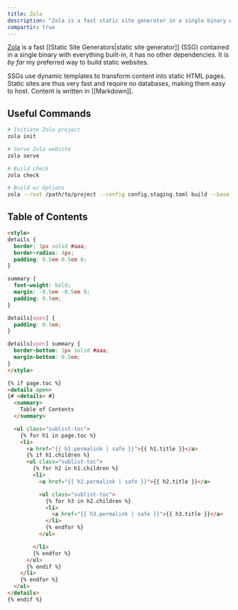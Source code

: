 ```yaml
---
title: Zola
description: "Zola is a fast static site generator in a single binary with everything built-in."
compartir: true
---
```

[Zola](https://www.getzola.org/) is a fast [[Static Site Generators|static site generator]] (SSG) contained in a single binary with everything built-in, it has no other dependencies. It is _by far_ my preferred way to build static websites.

SSGs use dynamic templates to transform content into static HTML pages. Static sites are thus very fast and require no databases, making them easy to host. Content is written in [[Markdown]].

## Useful Commands

```sh
# Initiate Zola project
zola init

# Serve Zola website
zola serve

# Build check
zola check

# Build w/ Options
zola --root /path/to/project --config config.staging.toml build --base-url $DEPLOY_URL --output-dir $DOCUMENT_ROOT
```

## Table of Contents

```html
<style>
details {
  border: 1px solid #aaa;
  border-radius: 4px;
  padding: 0.5em 0.5em 0;
}

summary {
  font-weight: bold;
  margin: -0.5em -0.5em 0;
  padding: 0.5em;
}

details[open] {
  padding: 0.5em;
}

details[open] summary {
  border-bottom: 1px solid #aaa;
  margin-bottom: 0.5em;
}
</style>

{% if page.toc %}
<details open>
{# <details> #}
  <summary>
    Table of Contents
  </summary>

  <ul class="sublist-toc">
    {% for h1 in page.toc %}
    <li>
      <a href="{{ h1.permalink | safe }}">{{ h1.title }}</a>
      {% if h1.children %}
      <ul class="sublist-toc">
        {% for h2 in h1.children %}
        <li>
          <a href="{{ h2.permalink | safe }}">{{ h2.title }}</a>

          <ul class="sublist-toc">
            {% for h3 in h2.children %}
            <li>
              <a href="{{ h3.permalink | safe }}">{{ h3.title }}</a>
            </li>
            {% endfor %}
          </ul>

        </li>
        {% endfor %}
      </ul>
      {% endif %}
    </li>
    {% endfor %}
  </ul>
</details>
{% endif %}
```
